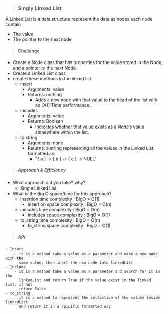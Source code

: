 > ### Singly Linked List
A Linked List is a data structure represent the data as nodes each node contain
 - The value 
 - The pointer to the next node 

> #### Challenge
 - Create a Node class that has properties for the value stored in the Node, and a pointer to the next Node.
 - Create a Linked List class
 - create these methods in the linked list 
   - insert
     - Arguments: value
     - Returns: nothing
       - Adds a new node with that value to the head of the list with an O(1) Time performance. 
   - includes
     - Arguments: value
     - Returns: Boolean
       - Indicates whether that value exists as a Node’s value somewhere within the list.
   - to string
     - Arguments: none
     - Returns: a string representing all the values in the Linked List, formatted as:
       - "{ a } -> { b } -> { c } -> NULL"

> ##### Approach & Efficiency
 - What approach did you take? why? 
    - Single Linked List
 - What is the Big O space/time for this approach?
     - insertion time complexity : BigO = O(1)
       - insertion space complexity : BigO = O(n)
     - includes time complexity : BigO = O(n)
       - includes space complexity : BigO = O(1)
     - to_string time complexity : BigO = O(n)
       - to_string space complexity : BigO = O(1)


> ##### API 
    - Insert
        - it is a method take a value as a parameter and make a new node with the 
          same value, then inert the new node into linkedList 
    - Include
        - it is a method take a value as a parameter and search for it in the 
          linkedList and return True if the value exist in the linked list, if not 
          return False 
    - to_string
        - it is a method to represent the collection of the values inside linkedList
          and return it in a spicific foramtted way 